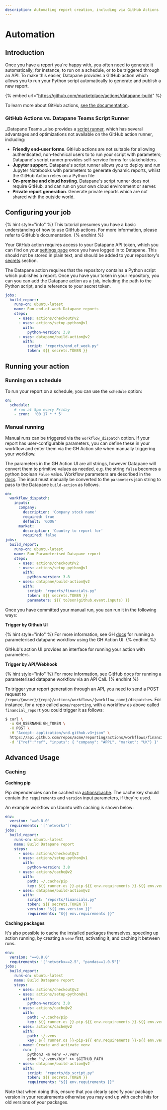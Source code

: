 ```yaml
---
description: Automating report creation, including via GitHub Actions
---
```


# Automation

## Introduction

Once you have a report you're happy with, you often need to generate it automatically; for instance, to run on a schedule, or to be triggered through an API. To make this easier, Datapane provides a GitHub action which allows you to run your Python script automatically to generate and publish a new report.

{% embed url="https://github.com/marketplace/actions/datapane-build" %}

To learn more about GitHub actions, [see the documentation](https://docs.github.com/en/free-pro-team@latest/actions).

### GitHub Actions vs. Datapane Teams Script Runner

_Datapane Teams _also provides a [script runner](../datapane-teams/script-and-jupyter-deployment.md), which has several advantages and optimizations not available on the GitHub action runner, including:

* **Friendly end-user forms**. GitHub actions are not suitable for allowing authenticated, non-technical users to to run your script with parameters; Datapane's script runner provides self-service forms for stakeholders.
* **Jupyter support**. Datapane's script runner allows you to deploy and run Jupyter Notebooks with parameters to generate dynamic reports, whilst the GitHub Action relies on a Python file
* **On-premise and cloud hosting**. Datapane's script runner does not require GitHub, and can run on your own cloud environment or server.
* **Private report generation**. Generate private reports which are not shared with the outside world.

## Configuring your job

{% hint style="info" %}
This tutorial presumes you have a basic understanding of how to use GitHub actions. For more information, please refer to GitHub's documentation.
{% endhint %}

Your GitHub action requires access to your Datapane API token, which you can find on your [settings page](https://datapane.com/settings) once you have logged in to Datapane. This should not be stored in plain text, and should be added to your repository's [secrets](https://docs.github.com/en/free-pro-team@latest/actions/reference/encrypted-secrets) section.

The Datapane action requires that the repository contains a Python script which publishes a report. Once you have your token in your repository, you can you can add the Datapane action as a `job`, including the path to the Python script, and a reference to your secret token.

```yaml
jobs:
  build_report:
    runs-on: ubuntu-latest
    name: Run end-of-week Datapane reports
    steps:
      - uses: actions/checkout@v2
      - uses: actions/setup-python@v1
        with:
          python-version: 3.8
      - uses: datapane/build-action@v2
        with:
          script: "reports/end_of_week.py"
          token: ${{ secrets.TOKEN }}
```

## Running your action

### Running on a schedule

To run your report on a schedule, you can use the `schedule` option:

```yaml
on:
  schedule:
    # run at 5pm every Friday
    - cron:  '00 17 * * 5'
```

### Manual running

Manual runs can be triggered via the `workflow_dispatch` option. If your report has user-configurable parameters, you can define these in your workflow and enter them via the GH Action site when manually triggering your workflow.

The parameters in the GH Action UI are all strings, however Datapane will convert them to primitive values as needed, e.g. the string `false` becomes a python boolean `False` value. Workflow parameters are described in the [docs](https://docs.github.com/en/free-pro-team@latest/actions/reference/events-that-trigger-workflows#workflow\_dispatch). The input must manually be converted to the `parameters` json string to pass to the Datapane `build-action` as follows.

```yaml
on:
  workflow_dispatch:
    inputs:
      company:
        description: 'Company stock name'
        required: true
        default: 'GOOG'
      market:
        description: 'Country to report for'
        required: false
jobs:
  build_report:
    runs-on: ubuntu-latest
    name: Run Parameterised Datapane report
    steps:
      - uses: actions/checkout@v2
      - uses: actions/setup-python@v1
        with:
          python-version: 3.8
      - uses: datapane/build-action@v2
        with:
          script: "reports/financials.py"
          token: ${{ secrets.TOKEN }}
          parameters: ${{ toJson(github.event.inputs) }}
```

Once you have committed your manual run, you can run it in the following ways:

**Trigger by Github UI**

{% hint style="info" %}
For more information, see GH [docs](https://docs.github.com/en/free-pro-team@latest/actions/managing-workflow-runs/manually-running-a-workflow#running-a-workflow-on-github) for running a parameterised datapane workflow using the GH Action UI.
{% endhint %}

GitHub's action UI provides an interface for running your action with parameters.&#x20;

**Trigger by API/Webhook**

{% hint style="info" %}
For more information, see GitHub [docs](https://docs.github.com/en/free-pro-team@latest/rest/reference/actions#create-a-workflow-dispatch-event) for running a parameterised datapane workflow via an API Call.
{% endhint %}

To trigger your report generation through an API, you need to send a POST request to `/repos/{owner}/{repo}/actions/workflows/{workflow_name}/dispatches`. For instance, for a repo called `acme/reporting`, with a workflow as above called `financial_report` you could trigger it as follows:

```bash
$ curl \
  -u GH_USERNAME:GH_TOKEN \
  -X POST \
  -H "Accept: application/vnd.github.v3+json" \
  https://api.github.com/repos/acme/reporting/actions/workflows/financial_report/dispatches \
  -d '{"ref":"ref", "inputs": { "company": "APPL", "market": "UK"} }'
```

## Advanced Usage

### Caching

**Caching pip**

Pip dependencies can be cached via [actions/cache](https://docs.github.com/en/free-pro-team@latest/actions/guides/building-and-testing-python#caching-dependencies). The cache key should contain the `requirements` and `version` input parameters, if they're used.

An example workflow on Ubuntu with caching is shown below:

```yaml
env:
  version: "==0.8.0"
  requirements: '["networkx"]'
jobs:
  build_report:
    runs-on: ubuntu-latest
    name: Build Datapane report
    steps:
      - uses: actions/checkout@v2
      - uses: actions/setup-python@v1
        with:
          python-version: 3.8
      - uses: actions/cache@v2
        with:
          path: ~/.cache/pip
          key: ${{ runner.os }}-pip-${{ env.requirements }}-${{ env.version }}
      - uses: datapane/build-action@v2
        with:
          script: "reports/financials.py"
          token: ${{ secrets.TOKEN }}
          version: "${{ env.version }}"
          requirements: "${{ env.requirements }}"
```

**Caching packages**

It's also possible to cache the installed packages themselves, speeding up action running, by creating a `venv` first, activating it, and caching it between runs.

```yaml
env:
  version: "==0.8.0"
  requirements: '["networkx==2.5", "pandas==1.0.5"]'
jobs:
  build_report:
    runs-on: ubuntu-latest
    name: Build Datapane report
    steps:
      - uses: actions/checkout@v2
      - uses: actions/setup-python@v1
        with:
          python-version: 3.8
      - uses: actions/cache@v2
        with:
          path: ~/.cache/pip
          key: ${{ runner.os }}-pip-${{ env.requirements }}-${{ env.version }}
      - uses: actions/cache@v2
        with:
          path: ~/.venv
          key: ${{ runner.os }}-pip-${{ env.requirements }}-${{ env.version }}
      - name: Create and activate venv
        run: |
          python3 -m venv ~/.venv
          echo "~/.venv/bin" >> $GITHUB_PATH
      - uses: datapane/build-action@v2
        with:
          script: "reports/dp_script.py"
          token: ${{ secrets.TOKEN }}
          requirements: "${{ env.requirements }}"
```

Note that when doing this, ensure that you clearly specify your package version in your requirements otherwise you may end up with cache hits for old versions of your packages.
